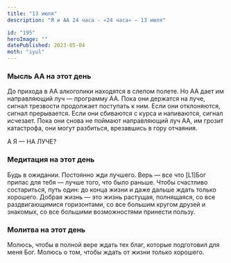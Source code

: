 ```yaml
---
title: "13 июля"
description: "Я и АА 24 часа - «24 часа» — 13 июля"

id: "195"
heroImage: ""
datePublished: 2023-05-04
moth: "iyul"
---
```


### Мысль АА на этот день

До прихода в АА алкоголики находятся в слепом полете. Но АА дает им
направляющий луч — программу АА. Пока они держатся на луче, сигнал трезвости
продолжает поступать к ним. Если они отклоняются, сигнал прерывается. Если они
сбиваются с курса и напиваются, сигнал исчезает. Пока они снова не поймают
направляющий луч АА, им грозит катастрофа, они могут разбиться, врезавшись в
гору отчаяния.

А Я — НА ЛУЧЕ?

### Медитация на этот день

Будь в ожидании. Постоянно жди лучшего. Верь — все что [L1]Бог припас для тебя
— лучше того, что было раньше. Чтобы счастливо состариться, путь один: до
конца жизни и даже дальше ждать только хорошего. Добрая жизнь — это жизнь
растущая, полнящаяся, со все раздвигающимися горизонтами, со все большим
кругом друзей и знакомых, со все большими возможностями принести пользу.

### Молитва на этот день

Молюсь, чтобы в полной вере ждать тех благ, которые подготовил для меня Бог.
Молюсь о том, чтобы ждать от жизни только хорошего.
